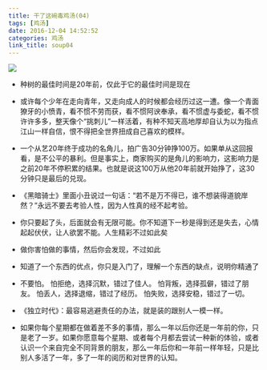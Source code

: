 ```yaml
---
title: 干了这碗毒鸡汤(04)
tags: [鸡汤]
date: 2016-12-04 14:52:52
categories: 鸡汤
link_title: soup04
---
```

![](http://onxkn9cbz.bkt.clouddn.com/photo02.jpg)

- 种树的最佳时间是20年前，仅此于它的最佳时间是现在



- 或许每个少年在走向青年，又走向成人的时候都会经历过这一遭。像一个青面獠牙的小愤青，看不惯不劳而获，看不惯阿谀奉承，看不惯虚与委蛇，看不惯许许多多，整天像个“挑刺儿”一样活着，有种不知天高地厚却自认为以为指点江山一样自信，恨不得把全世界扭成自己喜欢的模样。

- 一个从艺20年终于成功的名角儿，拍广告30分钟挣100万。如果单从这回报看，是不公平的暴利。但是事实上，商家购买的是角儿的影响力，这影响力是之前20年不停积累的结果。也就是说这100万从他20年前就开始挣了，这30分钟只是最后的兑现。 

<!--more-->

- 《黑暗骑士》里面小丑说过一句话：“若不是万不得已，谁不想装得道貌岸然？”永远不要去考验人性，因为人性真的经不起考验。

- 你只要起了头，后面就会有无限可能。你不知道下一秒是得到还是失去，心情起起伏伏，让人欲罢不能。人生精彩不过如此矣

- 做你害怕做的事情，然后你会发现，不过如此

- 知道了一个东西的优点，你只是入门了，理解一个东西的缺点，说明你精通了

- 不要怕。 怕拒绝，选择沉默，错过了佳人。 怕背叛，选择孤僻，错过了朋友。 怕丢人，选择退缩，错过了经历。 怕失败，选择安稳，错过了一切。

- 《独立时代》：最容易逃避责任的办法，就是装的跟别人一模一样。

- 如果你每个星期都在做着差不多的事情，那么一年以后你还是一年前的你，只是老了一岁。如果你愿意每个星期、或者每个月都去尝试一种新的体验，或者认识一个来自完全不同背景的朋友，那么一年后你和一年前一样年轻，只是比别人多活了一年，多了一年的阅历和对世界的认知。
